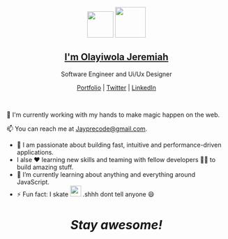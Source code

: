 <p align="center">
  <img src="blob:https://twitter.com/e7d0f2cb-70f8-4009-9564-470821e4660a" width="60" />  
  <img src="blob:https://twitter.com/e7d0f2cb-70f8-4009-9564-470821e4660a" width="70" />  
  <h2 align="center"><a href="">I'm Olayiwola Jeremiah</a></h2>
  <p align="center"> Software Engineer and Ui/Ux Designer</p>
</p>

<p align="center">
  <a href="">Portfolio</a> | 
  <a href="https://twitter.com/Jayprecode">Twitter</a> |
  <a href="https://www.linkedin.com/in/jayprecode">LinkedIn</a>
</p>

<br />

💫 I'm currently working with my hands to make magic happen on the web. 

📫 You can reach me at Jayprecode@gmail.com.

 - 🚀 I am passionate about building fast, intuitive and performance-driven applications.
 -  I alse ❤ learning new skills and teaming with fellow developers 👨‍💻 to build amazing stuff.
 - 🌱 I’m currently learning about anything and everything around JavaScript.
 - ⚡ Fun fact: I skate <img src="https://www.emoji.com/wp-content/uploads/filebase/thumbnails/icons/emoji-icon-flat-06-02-activities-sport-inline-skate-72dpi-forPersonalUseOnly.png" width="25"/> .shhh dont tell anyone 😄

<h1 align='center'><i>Stay awesome!</i></h1>


<!--
**Jayprecode/Jayprecode** is a ✨ _special_ ✨ repository because its `README.md` (this file) appears on your GitHub profile.
Here are some ideas to get you started:
- 🔭 I’m currently working on ...
- 🌱 I’m currently learning ...
- 👯 I’m looking to collaborate on ...
- 🤔 I’m looking for help with ...
- 💬 Ask me about ...
- 📫 How to reach me: ...
- 😄 Pronouns: ...
- ⚡ Fun fact: ...
-->
